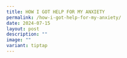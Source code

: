 ```yaml
---
title: HOW I GOT HELP FOR MY ANXIETY
permalink: /how-i-got-help-for-my-anxiety/
date: 2024-07-15
layout: post
description: ""
image: ""
variant: tiptap
---
```

<p></p>